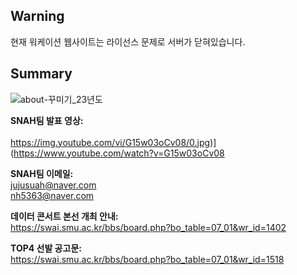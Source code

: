 ## Warning 
현재 워케이션 웹사이트는 라이선스 문제로 서버가 닫혀있습니다.

## Summary
![about-꾸미기_23년도](https://user-images.githubusercontent.com/101118558/212492420-8d4076e0-6918-4c13-93ff-cbce9c2e3bd9.png)


**SNAH팀 발표 영상:** 
<br></br>
https://img.youtube.com/vi/G15w03oCv08/0.jpg)](https://www.youtube.com/watch?v=G15w03oCv08


**SNAH팀 이메일:** <br> jujusuah@naver.com <br> nh5363@naver.com <br>

**데이터 콘서트 본선 개최 안내:** <br> https://swai.smu.ac.kr/bbs/board.php?bo_table=07_01&wr_id=1402 <br>

**TOP4 선발 공고문:** <br> https://swai.smu.ac.kr/bbs/board.php?bo_table=07_01&wr_id=1518 <br>






































